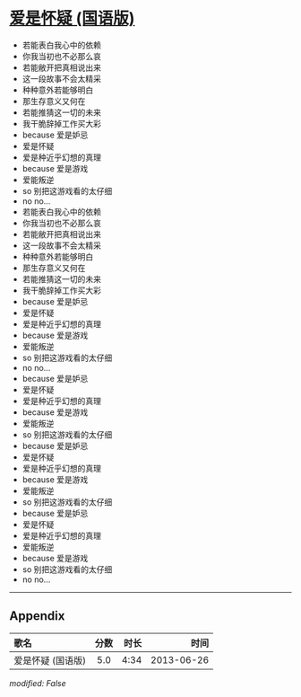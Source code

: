 # [爱是怀疑 (国语版)](https://music.163.com/song?id=26608824)

* 若能表白我心中的依赖
* 你我当初也不必那么哀
* 若能敝开把真相说出来
* 这一段故事不会太精采
* 种种意外若能够明白
* 那生存意义又何在
* 若能推猜这一切的未来
* 我干脆辞掉工作买大彩
* because 爱是妒忌
* 爱是怀疑
* 爱是种近乎幻想的真理
* because 爱是游戏
* 爱能叛逆
* so 别把这游戏看的太仔细
* no no...
* 若能表白我心中的依赖
* 你我当初也不必那么哀
* 若能敝开把真相说出来
* 这一段故事不会太精采
* 种种意外若能够明白
* 那生存意义又何在
* 若能推猜这一切的未来
* 我干脆辞掉工作买大彩
* because 爱是妒忌
* 爱是怀疑
* 爱是种近乎幻想的真理
* because 爱是游戏
* 爱能叛逆
* so 别把这游戏看的太仔细
* no no...
* because 爱是妒忌
* 爱是怀疑
* 爱是种近乎幻想的真理
* because 爱是游戏
* 爱能叛逆
* so 别把这游戏看的太仔细
* because 爱是妒忌
* 爱是怀疑
* 爱是种近乎幻想的真理
* because 爱是游戏
* 爱能叛逆
* so 别把这游戏看的太仔细
* because 爱是妒忌
* 爱是怀疑
* 爱是种近乎幻想的真理
* 爱能叛逆
* because 爱是游戏
* so 别把这游戏看的太仔细
* no no...


---

## Appendix

|歌名|分数|时长|时间|
|:---|:---:|---:|---:|
|爱是怀疑 (国语版)|5.0|4:34|2013-06-26

*modified: False*